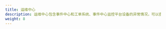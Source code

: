 ```yaml
---
title: 运维中心
description: 运维中心包含事件中心和工单系统、事件中心监控平台设备的异常情况，可以查看当前系统中所有告警设备、工单系统用于用户提出问题，管理客户的需求
weight: 8
---
```

